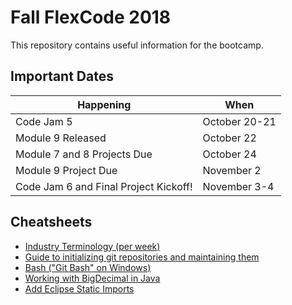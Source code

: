 # Fall FlexCode 2018

This repository contains useful information for the bootcamp.

## Important Dates

|Happening|When|
|---|---|
|Code Jam 5|October 20-21|
|Module 9 Released|October 22|
|Module 7 and 8 Projects Due|October 24|
|Module 9 Project Due|November 2|
|Code Jam 6 and Final Project Kickoff!|November 3-4|




## Cheatsheets
* [Industry Terminology (per week)](https://wecancodeit.github.io/java-resources/industry-terminology/)
* [Guide to initializing git repositories and maintaining them](https://wecancodeit.github.io/java-resources/git/managing-your-repo/)
* [Bash ("Git Bash" on Windows)](https://wecancodeit.github.io/java-resources/bash/)
* [Working with BigDecimal in Java](https://www.javaworld.com/article/2075315/core-java/make-cents-with-bigdecimal.html)
* [Add Eclipse Static Imports](./cheatsheets/eclipse-static-imports.md)
